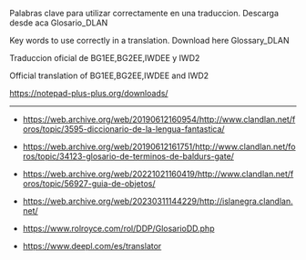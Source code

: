 Palabras clave para utilizar correctamente en una traduccion. Descarga desde aca Glosario_DLAN

Key words to use correctly in a translation. Download here Glossary_DLAN

Traduccion oficial de BG1EE,BG2EE,IWDEE y IWD2

Official translation of BG1EE,BG2EE,IWDEE and IWD2

https://notepad-plus-plus.org/downloads/

----------------------------------------------------------------------------------------------------------------------------------------------------------------------------------------------------------------


- https://web.archive.org/web/20190612160954/http://www.clandlan.net/foros/topic/3595-diccionario-de-la-lengua-fantastica/


- https://web.archive.org/web/20190612161751/http://www.clandlan.net/foros/topic/34123-glosario-de-terminos-de-baldurs-gate/


- https://web.archive.org/web/20221021160419/http://www.clandlan.net/foros/topic/56927-guia-de-objetos/


- https://web.archive.org/web/20230311144229/http://islanegra.clandlan.net/

- https://www.rolroyce.com/rol/DDP/GlosarioDD.php

- https://www.deepl.com/es/translator
